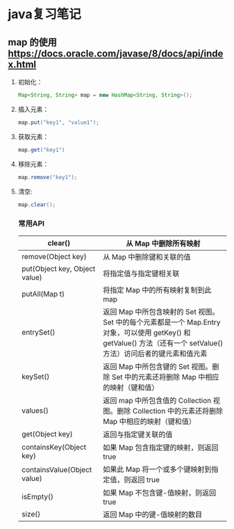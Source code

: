 # java复习笔记

## map 的使用 <https://docs.oracle.com/javase/8/docs/api/index.html>

1. 初始化：

   ``` java
   Map<String, String> map = new HashMap<String, String>();
   ```

2. 插入元素：

   ```java
   map.put("key1", "value1");
   ```

3. 获取元素：

   ```java
   map.get("key1")
   ```

4. 移除元素：

   ```java
   map.remove("key1");
   ```

5. 清空:

   ```java
   map.clear();
   ```

   ### 常用API

   | clear()                       | 从 Map 中删除所有映射                                        |
   | ----------------------------- | ------------------------------------------------------------ |
   | remove(Object key)            | 从 Map 中删除键和关联的值                                    |
   | put(Object key, Object value) | 将指定值与指定键相关联                                       |
   | putAll(Map t)                 | 将指定 Map 中的所有映射复制到此 map                          |
   | entrySet()                    | 返回 Map 中所包含映射的 Set 视图。Set 中的每个元素都是一个 Map.Entry 对象，可以使用 getKey() 和 getValue() 方法（还有一个 setValue() 方法）访问后者的键元素和值元素 |
   | keySet()                      | 返回 Map 中所包含键的 Set 视图。删除 Set 中的元素还将删除 Map 中相应的映射（键和值） |
   | values()                      | 返回 map 中所包含值的 Collection 视图。删除 Collection 中的元素还将删除 Map 中相应的映射（键和值） |
   | get(Object key)               | 返回与指定键关联的值                                         |
   | containsKey(Object key)       | 如果 Map 包含指定键的映射，则返回 true                       |
   | containsValue(Object value)   | 如果此 Map 将一个或多个键映射到指定值，则返回 true           |
   | isEmpty()                     | 如果 Map 不包含键-值映射，则返回 true                        |
   | size()                        | 返回 Map 中的键-值映射的数目                                 |